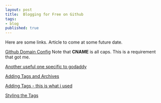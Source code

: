 ```yaml
---
layout: post
title:  Blogging for Free on Github
tags:
- blog
published: true
---
```

Here are some links.  Article to 
come at some future date.

  [Github Domain Config](https://help.github.com/articles/setting-up-an-apex-domain/)
  Note that **CNAME** is all caps.  This 
  is a requirement that got me.
  
  [Another useful one specific to godaddy](https://medium.com/@LovettLovett/github-pages-godaddy-f0318c2f25a#.pw1bpndih)
  
  [Adding Tags and Archives](http://blog.meinside.pe.kr/Adding-tag-cloud-and-archives-page-to-Jekyll/)
  
  [Adding Tags - this is what i used](http://blog.meinside.pe.kr/Adding-tag-cloud-and-archives-page-to-Jekyll/)
  
  [Styling the Tags](http://www.wpbeginner.com/wp-themes/how-to-style-tags-in-wordpress/)
  